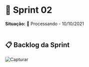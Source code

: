# 🧩 Sprint 02
**Situação:** 🚧 Processando - 10/10/2021 <br><br>

## 📋 Backlog da Sprint
![Capturar](https://user-images.githubusercontent.com/64923139/136629021-044411bc-d2a9-49df-be1c-974886657525.PNG)
